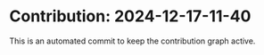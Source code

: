 # Contribution: 2024-12-17-11-40
This is an automated commit to keep the contribution graph active.
